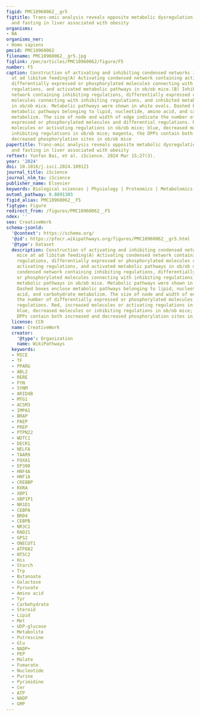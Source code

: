 ```yaml
---
figid: PMC10960062__gr5
figtitle: Trans-omic analysis reveals opposite metabolic dysregulation between feeding
  and fasting in liver associated with obesity
organisms:
- NA
organisms_ner:
- Homo sapiens
pmcid: PMC10960062
filename: PMC10960062__gr5.jpg
figlink: /pmc/articles/PMC10960062/figure/F5
number: F5
caption: Construction of activating and inhibiting condensed networks in ob/ob mice
  at ad libitum feeding(A) Activating condensed network containing activating regulations,
  differentially expressed or phosphorylated molecules connecting with activating
  regulations, and activated metabolic pathways in ob/ob mice.(B) Inhibiting condensed
  network containing inhibiting regulations, differentially expressed or phosphorylated
  molecules connecting with inhibiting regulations, and inhibited metabolic pathways
  in ob/ob mice. Metabolic pathways were shown in white ovals. Dashed boxes enclose
  metabolic pathways belonging to lipid, nucleotide, amino acid, and carbohydrate
  metabolism. The size of node and width of edge indicate the number of differentially
  expressed or phosphorylated molecules and differential regulations. Red, increased
  molecules or activating regulations in ob/ob mice; blue, decreased molecules or
  inhibiting regulations in ob/ob mice; magenta, the DPPs contain both increased and
  decreased phosphorylation sites in ob/ob mice
papertitle: Trans-omic analysis reveals opposite metabolic dysregulation between feeding
  and fasting in liver associated with obesity
reftext: Yunfan Bai, et al. iScience. 2024 Mar 15;27(3).
year: '2024'
doi: 10.1016/j.isci.2024.109121
journal_title: iScience
journal_nlm_ta: iScience
publisher_name: Elsevier
keywords: Biological sciences | Physiology | Proteomics | Metabolomics | Transcriptomics
automl_pathway: 0.8891303
figid_alias: PMC10960062__F5
figtype: Figure
redirect_from: /figures/PMC10960062__F5
ndex: ''
seo: CreativeWork
schema-jsonld:
  '@context': https://schema.org/
  '@id': https://pfocr.wikipathways.org/figures/PMC10960062__gr5.html
  '@type': Dataset
  description: Construction of activating and inhibiting condensed networks in ob/ob
    mice at ad libitum feeding(A) Activating condensed network containing activating
    regulations, differentially expressed or phosphorylated molecules connecting with
    activating regulations, and activated metabolic pathways in ob/ob mice.(B) Inhibiting
    condensed network containing inhibiting regulations, differentially expressed
    or phosphorylated molecules connecting with inhibiting regulations, and inhibited
    metabolic pathways in ob/ob mice. Metabolic pathways were shown in white ovals.
    Dashed boxes enclose metabolic pathways belonging to lipid, nucleotide, amino
    acid, and carbohydrate metabolism. The size of node and width of edge indicate
    the number of differentially expressed or phosphorylated molecules and differential
    regulations. Red, increased molecules or activating regulations in ob/ob mice;
    blue, decreased molecules or inhibiting regulations in ob/ob mice; magenta, the
    DPPs contain both increased and decreased phosphorylation sites in ob/ob mice
  license: CC0
  name: CreativeWork
  creator:
    '@type': Organization
    name: WikiPathways
  keywords:
  - MICE
  - TF
  - PPARG
  - ABL2
  - RERE
  - FYN
  - SYNM
  - ARID4B
  - MTG1
  - ACSM3
  - IMPA1
  - BRAP
  - PAEP
  - PREP
  - PTPN22
  - WDTC1
  - DECR1
  - NELFA
  - TAAR9
  - FOXA1
  - EP300
  - HNF4A
  - HNF1A
  - CREBBP
  - RXRA
  - XBP1
  - XBP1P1
  - NR1D1
  - CEBPA
  - BRD4
  - CEBPB
  - NR3C1
  - RAD21
  - GPS2
  - ONECUT1
  - ATP8A2
  - NT5C2
  - His
  - Starch
  - Trp
  - Butanoate
  - Galactose
  - Pyruvate
  - Amino acid
  - Tyr
  - Carbohydrate
  - Steroid
  - Lipid
  - Met
  - UDP-glucose
  - Metabolite
  - Putrescine
  - Glu
  - NADP+
  - PEP
  - Malate
  - Fumarate
  - Nucleotide
  - Purine
  - Pyrimidine
  - Cer
  - ATP
  - NADP
  - GMP
---
```

